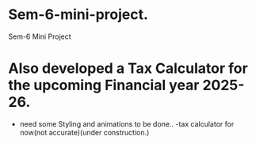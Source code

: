 # Sem-6-mini-project.
Sem-6 Mini Project
# Also developed a Tax Calculator for the upcoming Financial year 2025-26.
- need some Styling and animations to be done..
-tax calculator for now(not accurate)(under construction.)
